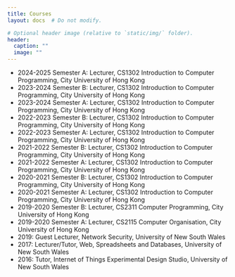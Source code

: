 ```yaml
---
title: Courses
layout: docs  # Do not modify.

# Optional header image (relative to `static/img/` folder).
header:
  caption: ""
  image: ""
---
```


<ul>
<li>2024-2025 Semester A: Lecturer, CS1302 Introduction to Computer Programming, City University of Hong Kong</li>
<li>2023-2024 Semester B: Lecturer, CS1302 Introduction to Computer Programming, City University of Hong Kong</li>
<li>2023-2024 Semester A: Lecturer, CS1302 Introduction to Computer Programming, City University of Hong Kong</li>
<li>2022-2023 Semester B: Lecturer, CS1302 Introduction to Computer Programming, City University of Hong Kong</li>
<li>2022-2023 Semester A: Lecturer, CS1302 Introduction to Computer Programming, City University of Hong Kong</li>
<li>2021-2022 Semester B: Lecturer, CS1302 Introduction to Computer Programming, City University of Hong Kong</li>
<li>2021-2022 Semester A: Lecturer, CS1302 Introduction to Computer Programming, City University of Hong Kong</li>
<li>2020-2021 Semester B: Lecturer, CS1302 Introduction to Computer Programming, City University of Hong Kong</li>
<li>2020-2021 Semester A: Lecturer, CS1302 Introduction to Computer Programming, City University of Hong Kong</li>
<li>2019-2020 Semester B: Lecturer, CS2311 Computer Programming, City University of Hong Kong</li>
<li>2019-2020 Semester A: Lecturer, CS2115 Computer Organisation, City University of Hong Kong</li>
<li>2019: Guest Lecturer, Network Security, University of New South Wales</li>
<li>2017: Lecturer/Tutor, Web, Spreadsheets and Databases, University of New South Wales</li>
<li>2016: Tutor, Internet of Things Experimental Design Studio, University of New South Wales</li>
</ul>